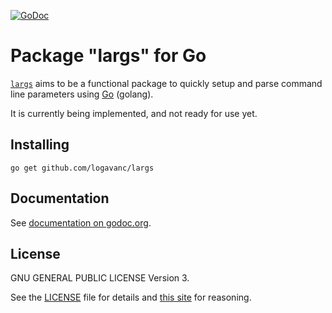 [![GoDoc](https://godoc.org/github.com/logavanc/largs?status.svg)](https://godoc.org/github.com/logavanc/largs)


Package "largs" for Go
======================

[`largs`](https://github.com/logavanc/largs) aims to be a functional package
to quickly setup and parse command line parameters using
[Go](http://golang.org) (golang).

It is currently being implemented, and not ready for use yet.

Installing
----------

    go get github.com/logavanc/largs

Documentation
-------------

See [documentation on godoc.org](https://godoc.org/github.com/logavanc/largs).

License
-------

GNU GENERAL PUBLIC LICENSE Version 3.

See the [LICENSE](LICENSE) file for details and
[this site](https://www.gnu.org/licenses/rms-why-gplv3.html) for reasoning.
